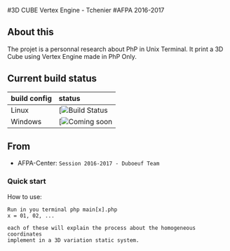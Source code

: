 #3D CUBE Vertex Engine - Tchenier
#AFPA 2016-2017

## About this

The projet is a personnal research about PhP in Unix Terminal.
It print a 3D Cube using Vertex Engine made in PhP Only.

## Current build status

| build config | status |
|:-------------|:-------|
| Linux        | [![Build Status](#) |
| Windows      | [![Coming soon](#) |


## From

- AFPA-Center: `Session 2016-2017 - Duboeuf Team`

### Quick start

How to use:

```
Run in you terminal php main[x].php
x = 01, 02, ...

each of these will explain the process about the homogeneous coordinates
implement in a 3D variation static system.
```
